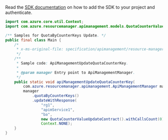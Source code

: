 Read the [SDK documentation](https://github.com/Azure/azure-sdk-for-java/blob/azure-resourcemanager-apimanagement_1.0.0-beta.3/sdk/apimanagement/azure-resourcemanager-apimanagement/README.md) on how to add the SDK to your project and authenticate.

```java
import com.azure.core.util.Context;
import com.azure.resourcemanager.apimanagement.models.QuotaCounterValueUpdateContract;

/** Samples for QuotaByCounterKeys Update. */
public final class Main {
    /*
     * x-ms-original-file: specification/apimanagement/resource-manager/Microsoft.ApiManagement/stable/2021-08-01/examples/ApiManagementUpdateQuotaCounterKey.json
     */
    /**
     * Sample code: ApiManagementUpdateQuotaCounterKey.
     *
     * @param manager Entry point to ApiManagementManager.
     */
    public static void apiManagementUpdateQuotaCounterKey(
        com.azure.resourcemanager.apimanagement.ApiManagementManager manager) {
        manager
            .quotaByCounterKeys()
            .updateWithResponse(
                "rg1",
                "apimService1",
                "ba",
                new QuotaCounterValueUpdateContract().withCallsCount(0).withKbTransferred(2.5630078125),
                Context.NONE);
    }
}
```
